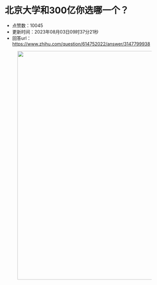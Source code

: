 # 北京大学和300亿你选哪一个？
- 点赞数：10045
- 更新时间：2023年08月03日09时37分21秒
- 回答url：https://www.zhihu.com/question/614752022/answer/3147799938
<body>
 <p></p>
 <figure data-size="normal">
  <img src="https://picx.zhimg.com/50/v2-43d5884ab76b27363615e37ef22c53aa_720w.jpg?source=1940ef5c" data-rawwidth="720" data-rawheight="654" data-size="normal" data-original-token="v2-43d5884ab76b27363615e37ef22c53aa" data-default-watermark-src="https://pica.zhimg.com/50/v2-fe6bf238c3367ba85c4f69990188fe83_720w.jpg?source=1940ef5c" class="origin_image zh-lightbox-thumb" width="720" data-original="https://pica.zhimg.com/v2-43d5884ab76b27363615e37ef22c53aa_r.jpg?source=1940ef5c">
 </figure>
 <p></p>
</body>